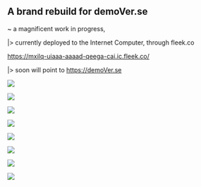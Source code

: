 ## A brand rebuild for demoVer.se
~ a magnificent work in progress, 

|> currently deployed to the Internet Computer, through fleek.co 

https://mxilq-uiaaa-aaaad-qeega-cai.ic.fleek.co/

|> soon will point to https://demoVer.se 


![](https://i.imgur.com/AwzzCtc.png)

![](https://i.imgur.com/XTubJy7.png)

![](https://i.imgur.com/N8xbP50.png)


![](https://i.imgur.com/RFY0w4F.png)

![](https://i.imgur.com/opfxAGu.png)

![](https://i.imgur.com/AkmHz4V.png)

![](https://i.imgur.com/cvzg9lb.png)

![](https://i.imgur.com/aU0IPb5.png)
